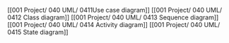 [[001 Project/ 040 UML/ 0411Use case diagram]]
[[001 Project/ 040 UML/ 0412 Class diagram]]
[[001 Project/ 040 UML/ 0413 Sequence diagram]]
[[001 Project/ 040 UML/ 0414 Activity diagram]]
[[001 Project/ 040 UML/ 0415 State diagram]]
